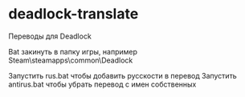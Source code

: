 # deadlock-translate
Переводы для Deadlock

Bat закинуть в папку игры, например Steam\steamapps\common\Deadlock
 
Запустить rus.bat чтобы добавить русскости в перевод
Запустить antirus.bat чтобы убрать перевод с имен собственных
